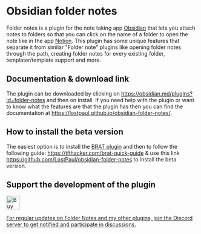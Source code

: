 # Obsidian folder notes

Folder notes is a plugin for the note taking app  [Obsidian](https://obsidian.md/) that lets you attach notes to folders so that you can click on the name of a folder to open the note like in the app [Notion](https://www.notion.so/).
This plugin has some unique features that separate it from similar "Folder note" plugins like opening folder notes through the path, creating folder notes for every existing folder, templater/template support and more.

## Documentation & download link
The plugin can be downloaded by clicking on https://obsidian.md/plugins?id=folder-notes and then on install. If you need help with the plugin or want to  know what the features are that the plugin has then you can find the documentation at https://lostpaul.github.io/obsidian-folder-notes/.

## How to install the beta version

The easiest option is to install the [BRAT plugin](https://obsidian.md/plugins?id=obsidian42-brat) and then to follow the following guide: https://tfthacker.com/brat-quick-guide & use this link https://github.com/LostPaul/obsidian-folder-notes to install the beta version.

## Support the development of the plugin

<a href='https://ko-fi.com/D1D1GHGSI' target='_blank'><img height='36' style='border:0px;height:36px;' src='https://storage.ko-fi.com/cdn/kofi2.png?v=3' border='0' alt='Buy Me a Coffee at ko-fi.com' /></a>

[For regular updates on Folder Notes and my other plugins, join the Discord server to get notified and participate in discussions.](https://discord.gg/4UQEDfQmuH)
